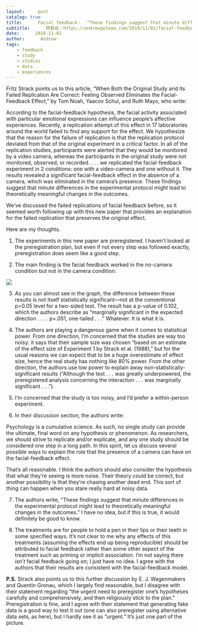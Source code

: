 ```yaml
---
layout:     post
catalog: true
title:      Facial feedback：  “These findings suggest that minute differences in the experimental protocol might lead to theoretically meaningful changes in the outcomes.”
subtitle:      转载自：https://andrewgelman.com/2018/11/01/facial-feedback-findings-suggest-minute-differences-experimental-protocol-might-lead-theoretically-meaningful-changes-outcomes/
date:      2018-11-01
author:      Andrew
tags:
    - feedback
    - study
    - studies
    - data
    - experiences
---
```





Fritz Strack points us to this article, “When Both the Original Study and Its Failed Replication Are Correct: Feeling Observed Eliminates the Facial-Feedback Effect,” by Tom Noah, Yaacov Schul, and Ruth Mayo, who write:

> 
According to the facial-feedback hypothesis, the facial activity associated with particular emotional expressions can influence people’s affective experiences. Recently, a replication attempt of this effect in 17 laboratories around the world failed to find any support for the effect. We hypothesize that the reason for the failure of replication is that the replication protocol deviated from that of the original experiment in a critical factor. In all of the replication studies, participants were alerted that they would be monitored by a video camera, whereas the participants in the original study were not monitored, observed, or recorded. . . . we replicated the facial-feedback experiment in 2 conditions: one with a video-camera and one without it. The results revealed a significant facial-feedback effect in the absence of a camera, which was eliminated in the camera’s presence. These findings suggest that minute differences in the experimental protocol might lead to theoretically meaningful changes in the outcomes.


We’ve discussed the failed replications of facial feedback before, so it seemed worth following up with this new paper that provides an explanation for the failed replication that preserves the original effect.

Here are my thoughts. 

1. The experiments in this new paper are preregistered. I haven’t looked at the preregistration plan, but even if not every step was followed exactly, preregistration does seem like a good step.

2. The main finding is the facial feedback worked in the no-camera condition but not in the camera condition:

![](https://andrewgelman.com/wp-content/uploads/2018/10/Screen-Shot-2018-04-21-at-7.18.19-PM-1024x761.png)


3. As you can almost see in the graph, the difference between these results is not itself statistically significant—not at the conventional p=0.05 level for a two-sided test. The result has a p-value of 0.102, which the authors describe as “marginally significant in the expected direction . . . . p=.051, one-tailed . . .” Whatever. It is what it is.

4. The authors are playing a dangerous game when it comes to statistical power. From one direction, I’m concerned that the studies are way too noisy: it says that their sample size was chosen “based on an estimate of the effect size of Experiment 1 by Strack et al. (1988),” but for the usual reasons we can expect that to be a huge overestimate of effect size, hence the real study has nothing like 80% power. From the other direction, the authors use low power to explain away non-statistically-significant results (“Although the test . . . was greatly underpowered, the preregistered analysis concerning the interaction . . . was marginally significant . . .”).

5. I’m concerned that the study is too noisy, and I’d prefer a within-person experiment.

6. In their discussion section, the authors write:

> 
Psychology is a cumulative science. As such, no single study can provide the ultimate, final word on any hypothesis or phenomenon. As researchers, we should strive to replicate and/or explicate, and any one study should be considered one step in a long path. In this spirit, let us discuss several possible ways to explain the role that the presence of a camera can have on the facial-feedback effect.


That’s all reasonable. I think the authors should also consider the hypothesis that what they’re seeing is more noise. Their theory could be correct, but another possibility is that they’re chasing another dead end. This sort of thing can happen when you stare really hard at noisy data.

7. The authors write, “These findings suggest that minute differences in the experimental protocol might lead to theoretically meaningful changes in the outcomes.” I have no idea, but if this is true, it would definitely be good to know.

8. The treatments are for people to hold a pen in their lips or their teeth in some specified ways. It’s not clear to me why any effects of this treatments (assuming the effects end up being reproducible) should be attributed to facial feedback rather than some other aspect of the treatment such as priming or implicit association. I’m not saying there *isn’t* facial feedback going on; I just have no idea. I agree with the authors that their results are consistent with the facial-feedback model.

**P.S.** Strack also points us to this further discussion by E. J. Wagenmakers and Quentin Gronau, which I largely find reasonable, but I disagree with their statement regarding “the urgent need to preregister one’s hypotheses carefully and comprehensively, and then religiously stick to the plan.” Preregistration is fine, and I agree with their statement that generating fake data is a good way to test it out (one can also preregister using alternative data sets, as here), but I hardly see it as “urgent.” It’s just one part of the picture.



